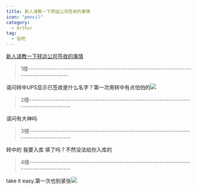 ```yaml
---
title: 新人请教一下转运公司签收的事情
icon: "pencil"
category:
  - Arthur
tag:
  - 贴吧
---
```


[新人请教一下转运公司签收的事情](https://tieba.baidu.com/p/4237843794?pid=81382138285&cid=0#81382138285)


>1楼-----------------------------------------------------------------------------------------

请问转中UPS显示已签收是什么名字？第一次用转中有点怕怕的![](https://pan.4a1801.life/d/Onedrive-4A1801/%E4%B8%AA%E4%BA%BA%E5%BB%BA%E7%AB%99/assets/Tieba/i_f08.png)

>2楼-----------------------------------------------------------------------------------------

请问有大神吗

>3楼-----------------------------------------------------------------------------------------

转中的 我要入库 填了吗？不然没法给你入库的

>4楼-----------------------------------------------------------------------------------------

take it easy.第一次也别紧张![](https://pan.4a1801.life/d/Onedrive-4A1801/%E4%B8%AA%E4%BA%BA%E5%BB%BA%E7%AB%99/assets/Tieba/image_emoticon23.png)
